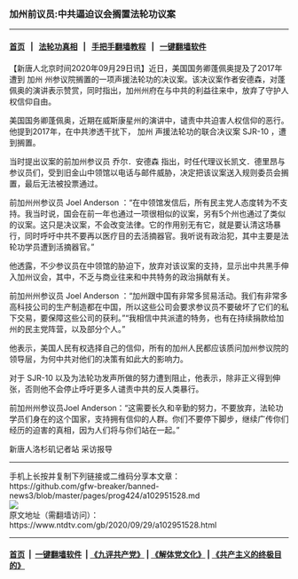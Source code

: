 ### 加州前议员:中共逼迫议会搁置法轮功议案
------------------------

#### [首页](https://github.com/gfw-breaker/banned-news3/blob/master/README.md) &nbsp;&nbsp;|&nbsp;&nbsp; [法轮功真相](https://github.com/begood0513/basic/blob/master/README.md)  &nbsp;&nbsp;|&nbsp;&nbsp; [手把手翻墙教程](https://github.com/gfw-breaker/guides/wiki)  &nbsp;&nbsp;|&nbsp;&nbsp; [一键翻墙软件](https://github.com/gfw-breaker/nogfw/blob/master/README.md)  



<div><div class="post_content" itemprop="articleBody">
 <p>
  【新唐人北京时间2020年09月29日讯】近日，美国国务卿蓬佩奥提及了2017年遭到
  <ok href="https://www.ntdtv.com/gb/加州.htm">
   加州
  </ok>
  州参议院搁置的一项声援法轮功的决议案。该决议案作者安德森，对蓬佩奥的演讲表示赞赏，同时指出，加州州府在与中共的利益往来中，放弃了守护人权信仰自由。
 </p>
 <p>
  美国国务卿蓬佩奥，近期在威斯康星州的演讲中，谴责中共迫害人权信仰的恶行。他提到2017年，在中共渗透干扰下，
  <ok href="https://www.ntdtv.com/gb/加州.htm">
   加州
  </ok>
  声援法轮功的联合决议案
  <ok href="https://www.ntdtv.com/gb/sjr-10.htm">
   SJR-10
  </ok>
  ，遭到搁置。
 </p>
 <p>
  当时提出议案的前加州参议员
  <ok href="https://www.ntdtv.com/gb/乔尔．安德森.htm">
   乔尔．安德森
  </ok>
  指出，时任代理议长凯文．德里昂与参议员们，受到旧金山中领馆以电话与邮件威胁，决定把该议案送入规则委员会搁置，最后无法被投票通过。
 </p>
 <p>
  前加州州参议员
  <ok href="https://www.ntdtv.com/gb/joel-anderson.htm">
   Joel Anderson
  </ok>
  ：“在中领馆发信后，所有民主党人态度转为不支持。我当时说，国会在前一年也通过一项很相似的议案，另有5个州也通过了类似的议案。这只是决议案，不会改变法律。它的作用别无有它，就是要认清这场暴行，同时呼吁中共不要再以医疗目的去活摘器官。我听说有政治犯，其中主要是法轮功学员遭到活摘器官。”
 </p>
 <p>
  他透露，不少参议员在中领馆的胁迫下，放弃对该议案的支持，显示出中共黑手伸入加州议会，其中，不乏与商业往来和中共特务的政治捐献有关。
 </p>
 <p>
  前加州州参议员
  <ok href="https://www.ntdtv.com/gb/joel-anderson.htm">
   Joel Anderson
  </ok>
  ：“加州跟中国有非常多贸易活动。我们有非常多高科技公司的生产制造都在中国，所以这些公司会要求参议员不要破坏了它们的私下交易，要保障这些公司的获利。”“我相信中共派遣的特务，也有在持续捐款给加州的民主党阵营，以及部分个人。”
 </p>
 <p>
  他表示，美国人民有权选择自己的信仰，所有的加州人民都应该质问加州参议院的领导层，为何中共对他们的决策有如此大的影响力。
 </p>
 <p>
  对于
  <ok href="https://www.ntdtv.com/gb/sjr-10.htm">
   SJR-10
  </ok>
  以及为法轮功发声所做的努力遭到阻止，他表示，除非正义得到伸张，否则他不会停止呼吁更多人谴责中共的反人类暴行。
 </p>
 <p>
  前加州州参议员Joel Anderson：“这需要长久和辛勤的努力，不要放弃，法轮功学员们身在的这个国家，支持拥有信仰的人群。你们不要停下脚步，继续广传你们经历的迫害的真相，因为人们将与你们站在一起。”
 </p>
 <p>
  新唐人洛杉矶记者站 采访报导
 </p>
 <div class="single_ad">
 </div>
</div>
</div>
<hr/>
手机上长按并复制下列链接或二维码分享本文章：<br/>
https://github.com/gfw-breaker/banned-news3/blob/master/pages/prog424/a102951528.md <br/>
<a href='https://github.com/gfw-breaker/banned-news3/blob/master/pages/prog424/a102951528.md'><img src='https://github.com/gfw-breaker/banned-news3/blob/master/pages/prog424/a102951528.md.png'/></a> <br/>
原文地址（需翻墙访问）：https://www.ntdtv.com/gb/2020/09/29/a102951528.html


------------------------
#### [首页](https://github.com/gfw-breaker/banned-news3/blob/master/README.md) &nbsp;|&nbsp; [一键翻墙软件](https://github.com/gfw-breaker/nogfw/blob/master/README.md) &nbsp;| [《九评共产党》](https://github.com/gfw-breaker/9ping.md/blob/master/README.md#九评之一评共产党是什么) | [《解体党文化》](https://github.com/gfw-breaker/jtdwh.md/blob/master/README.md) | [《共产主义的终极目的》](https://github.com/gfw-breaker/gczydzjmd.md/blob/master/README.md)


<img src='http://gfw-breaker.win/banned-news3/pages/prog424/a102951528.md' width='0px' height='0px'/>